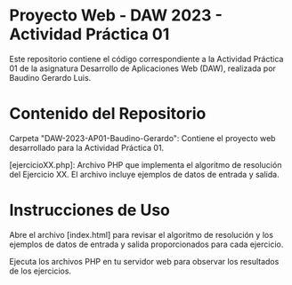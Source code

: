 # Proyecto Web - DAW 2023 - Actividad Práctica 01
Este repositorio contiene el código correspondiente a la Actividad Práctica 01 de la asignatura Desarrollo de Aplicaciones Web (DAW), realizada por Baudino Gerardo Luis.

# Contenido del Repositorio
Carpeta "DAW-2023-AP01-Baudino-Gerardo": Contiene el proyecto web desarrollado para la Actividad Práctica 01.

[ejercicioXX.php]: Archivo PHP que implementa el algoritmo de resolución del Ejercicio XX. El archivo incluye ejemplos de datos de entrada y salida.

# Instrucciones de Uso
Abre el archivo [index.html] para revisar el algoritmo de resolución y los ejemplos de datos de entrada y salida proporcionados para cada ejercicio.

Ejecuta los archivos PHP en tu servidor web para observar los resultados de los ejercicios.
